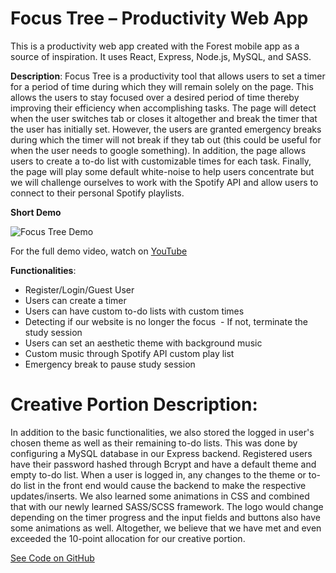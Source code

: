 # Focus Tree – Productivity Web App
This is a productivity web app created with the Forest mobile app as a source of inspiration. It uses React, Express, Node.js, MySQL, and SASS.

**Description**: Focus Tree is a productivity tool that allows users to set a timer for a period of time during which they will remain solely on the page. This allows the users to stay focused over a desired period of time thereby improving their efficiency when accomplishing tasks. The page will detect when the user switches tab or closes it altogether and break the timer that the user has initially set. However, the users are granted emergency breaks during which the timer will not break if they tab out (this could be useful for when the user needs to google something). In addition, the page allows users to create a to-do list with customizable times for each task. Finally, the page will play some default white-noise to help users concentrate but we will challenge ourselves to work with the Spotify API and allow users to connect to their personal Spotify playlists. 

**Short Demo**

![Focus Tree Demo](../Demos/Focus_Tree_Demo.gif)

For the full demo video, watch on [YouTube](https://youtu.be/h1tsfa73ZpA)

**Functionalities**:
- Register/Login/Guest User
- Users can create a timer
- Users can have custom to-do lists with custom times
- Detecting if our website is no longer the focus   - If not, terminate the study session
- Users can set an aesthetic theme with background music
- Custom music through Spotify API custom play list
- Emergency break to pause study session


# Creative Portion Description:
In addition to the basic functionalities, we also stored the logged in user's chosen theme as well as their remaining to-do lists. This was done by configuring a MySQL database in our Express backend. Registered users have their password hashed through Bcrypt and have a default theme and empty to-do list. When a user is logged in, any changes to the theme or to-do list in the front end would cause the backend to make the respective updates/inserts.
We also learned some animations in CSS and combined that with our newly learned SASS/SCSS framework. The logo would change depending on the timer progress and the input fields and buttons also have some animations as well. Altogether, we believe that we have met and even exceeded the 10-point allocation for our creative portion.

[See Code on GitHub](https://github.com/rick-lichen/Portfolio/edit/master/Focus_Tree)
